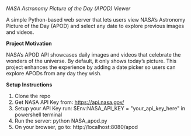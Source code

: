 *NASA Astronomy Picture of the Day (APOD) Viewer*

A simple Python-based web server that lets users view NASA’s Astronomy Picture of the Day (APOD) and select any date to explore previous images and videos.


**Project Motivation**

NASA’s APOD API showcases daily images and videos that celebrate the wonders of the universe. By default, it only shows today’s picture. This project enhances the experience by adding a date picker so users can explore APODs from any day they wish.


**Setup Instructions**

1. Clone the repo
2. Get NASA API Key from: https://api.nasa.gov/
3. Setup your API Key run: $Env:NASA_API_KEY = "your_api_key_here" in powershell terminal
4. Run the server: python NASA_apod.py
5. On your browser, go to: http://localhost:8080/apod


